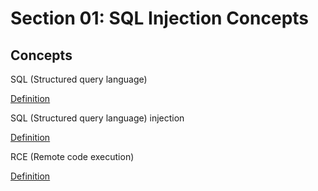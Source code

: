 # Section 01: SQL Injection Concepts

## Concepts
SQL (Structured query language)

[Definition](../definitions/definitions_S.md#structured-query-language)

SQL (Structured query language) injection

[Definition](../definitions/definitions_S.md#structured-query-language-injection)

RCE (Remote code execution)

[Definition](../definitions/definitions_R.md#remote-code-execution)
